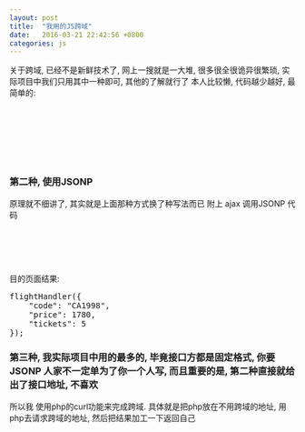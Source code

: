 ```yaml
---
layout: post
title:  "我用的JS跨域"
date:   2016-03-21 22:42:56 +0800
categories: js
---
```

关于跨域, 已经不是新鲜技术了, 网上一搜就是一大堆, 很多很全很诡异很繁琐, 实际项目中我们只用其中一种即可, 其他的了解就行了
本人比较懒, 代码越少越好, 最简单的:


<pre class="brush: js;">
<script src="http://remote.com/remote.js"></script>
</pre>
         
<br><br><br>

### 第二种, 使用JSONP
原理就不细讲了, 其实就是上面那种方式换了种写法而已
附上 ajax 调用JSONP 代码

<pre class="brush: js;">
<script type="text/javascript" src="jquery.min.js"></script>
<script type="text/javascript">
jQuery(document).ready(function(){ 
$.ajax({
     type: "get",
     async: false,
     url: "http://flightQuery.com/jsonp/flightResult.aspx?code=CA1998",
     dataType: "jsonp",
     jsonp: "callback",//传递给请求处理程序或页面的，用以获得jsonp回调函数名的参数名(一般默认为:callback)            
     jsonpCallback:"flightHandler",//自定义的jsonp回调函数名称，默认为jQuery自动生成的随机函数名，也可以写"?"，jQuery会自动为你处理数据
     success: function(json){
         alert('您查询到航班信息：票价： ' + json.price + ' 元，余票： ' + json.tickets + ' 张。');
     },
     error: function(){
         alert('fail');
     }
 });
});
</script>
</pre>
目的页面结果:

<pre class="brush: js;">
flightHandler({
    "code": "CA1998",
    "price": 1780,
    "tickets": 5
});
</pre>


### 第三种, 我实际项目中用的最多的, 毕竟接口方都是固定格式, 你要JSONP 人家不一定单为了你一个人写, 而且重要的是, 第二种直接就给出了接口地址, 不喜欢
所以我 使用php的curl功能来完成跨域. 具体就是把php放在不用跨域的地址, 用php去请求跨域的地址, 然后把结果加工一下返回自己